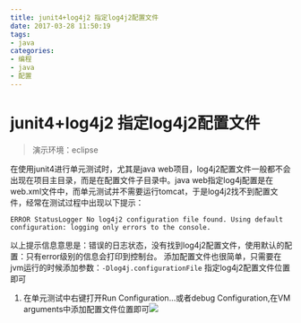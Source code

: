 ```yaml
---
title: junit4+log4j2 指定log4j2配置文件
date: 2017-03-28 11:50:19
tags: 
- java
categories:
- 编程
- java
- 配置
---
```

# junit4+log4j2 指定log4j2配置文件  

> 演示环境：eclipse  

在使用junit4进行单元测试时，尤其是java web项目，log4j2配置文件一般都不会出现在项目主目录，而是在配置文件子目录中。java web指定log4j配置是在web.xml文件中，而单元测试并不需要运行tomcat，于是log4j2找不到配置文件，经常在测试过程中出现以下提示：
````
ERROR StatusLogger No log4j2 configuration file found. Using default configuration: logging only errors to the console.
````
以上提示信息意思是：错误的日志状态，没有找到log4j2配置文件，使用默认的配置：只有error级别的信息会打印到控制台。
添加配置文件也很简单，只需要在jvm运行的时候添加参数：`-Dlog4j.configurationFile` 指定log4j2配置文件位置即可
1. 在单元测试中右键打开Run Configuration...或者debug Configuration,在VM arguments中添加配置文件位置即可![](http://i.imgur.com/L47IKwM.png)